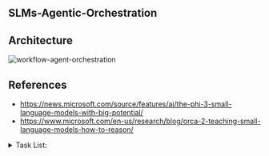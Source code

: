 ## SLMs-Agentic-Orchestration


## Architecture 
![workflow-agent-orchestration](https://github.com/user-attachments/assets/b641a4d9-b975-43ca-9e8c-1f0318ec4809)

## References
- https://news.microsoft.com/source/features/ai/the-phi-3-small-language-models-with-big-potential/
- https://www.microsoft.com/en-us/research/blog/orca-2-teaching-small-language-models-how-to-reason/


<details>

<summary> Task List:</summary>

- [X] Add workflow diagram 
- [X] Wrap the draft 
- [X] Finish second v2 

</details>
